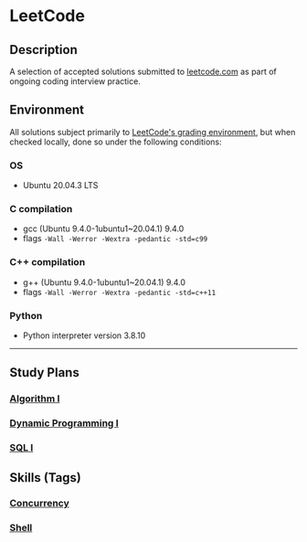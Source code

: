 # LeetCode

## Description
A selection of accepted solutions submitted to [leetcode.com](https://leetcode.com) as part of ongoing coding interview practice.

## Environment
All solutions subject primarily to [LeetCode's grading environment](https://support.leetcode.com/hc/en-us/articles/360011833974-What-are-the-environments-for-the-programming-languages-), but when checked locally, done so under the following conditions:

### OS
- Ubuntu 20.04.3 LTS

### C compilation
- gcc (Ubuntu 9.4.0-1ubuntu1~20.04.1) 9.4.0
- flags `-Wall -Werror -Wextra -pedantic -std=c99`

### C++ compilation
- g++ (Ubuntu 9.4.0-1ubuntu1~20.04.1) 9.4.0
- flags `-Wall -Werror -Wextra -pedantic -std=c++11`

### Python
- Python interpreter version 3.8.10

---

## Study Plans

### [Algorithm I](./Algorithm_I/)

### [Dynamic Programming I](./Dynamic_Programming_I/)

### [SQL I](./SQL_I/)

## Skills (Tags)

### [Concurrency](./Concurrency/)

### [Shell](./Shell/)
